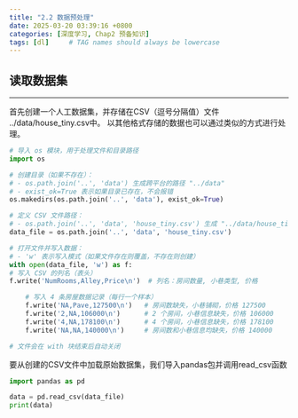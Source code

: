 ```yaml
---
title: "2.2 数据预处理"
date: 2025-03-20 03:39:16 +0800
categories: [深度学习, Chap2 预备知识]
tags: [dl]     # TAG names should always be lowercase
---
```


读取数据集
---
---

首先创建一个人工数据集，并存储在CSV（逗号分隔值）文件 ../data/house_tiny.csv中。 以其他格式存储的数据也可以通过类似的方式进行处理。
```python
# 导入 os 模块，用于处理文件和目录路径
import os

# 创建目录（如果不存在）：
# - os.path.join('..', 'data') 生成跨平台的路径 "../data"
# - exist_ok=True 表示如果目录已存在，不会报错
os.makedirs(os.path.join('..', 'data'), exist_ok=True)

# 定义 CSV 文件路径：
# - os.path.join('..', 'data', 'house_tiny.csv') 生成 "../data/house_tiny.csv"
data_file = os.path.join('..', 'data', 'house_tiny.csv')

# 打开文件并写入数据：
# - 'w' 表示写入模式（如果文件存在则覆盖，不存在则创建）
with open(data_file, 'w') as f:
# 写入 CSV 的列名（表头）
f.write('NumRooms,Alley,Price\n')  # 列名：房间数量, 小巷类型, 价格

    # 写入 4 条房屋数据记录（每行一个样本）
    f.write('NA,Pave,127500\n')   # 房间数缺失，小巷铺砌，价格 127500
    f.write('2,NA,106000\n')      # 2 个房间，小巷信息缺失，价格 106000
    f.write('4,NA,178100\n')      # 4 个房间，小巷信息缺失，价格 178100
    f.write('NA,NA,140000\n')     # 房间数和小巷信息均缺失，价格 140000

# 文件会在 with 块结束后自动关闭
```

要从创建的CSV文件中加载原始数据集，我们导入pandas包并调用read_csv函数
```python
import pandas as pd

data = pd.read_csv(data_file)
print(data)
```
